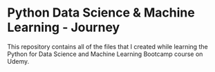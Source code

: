 # Python Data Science & Machine Learning - Journey
This repository contains all of the files that I created while learning the Python for Data Science and Machine Learning Bootcamp course on Udemy.
